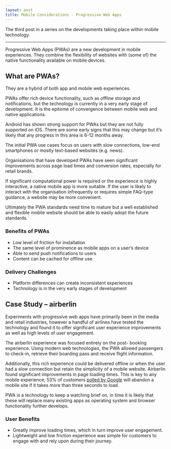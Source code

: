 ```yaml
---
layout: post
title: Mobile Considerations - Progressive Web Apps
---
```


The third post in a series on the developments taking place within mobile technology.

---

Progressive Web Apps (PWAs) are a new development in mobile experiences. They combine the flexibility of websites with (some of) the native functionality available on mobile devices.

## What are PWAs? 

They are a hybrid of both app and mobile web experiences.

PWAs offer rich device functionality, such as offline storage and notifications, but the technology is currently in a very early stage of development. It is the epitome of convergence between mobile web and native applications.

Android has shown strong support for PWAs but they are not fully supported on iOS. There are some early signs that this may change but it’s likely that any progress in this area is 6-12 months away.

The initial PWA use cases focus on users with slow connections, low-end smartphones or mostly text-based websites (e.g. news).

Organisations that have developed PWAs have seen significant improvements across page load times and conversion rates, especially for retail brands.

If significant computational power is required or the experience is highly interactive, a native mobile app is more suitable. If the user is likely to interact with the organisation infrequently or requires simple FAQ-type guidance, a website may be more convenient.

Ultimately the PWA standards need time to mature but a well established and flexible mobile website should be able to easily adopt the future standards.

### Benefits of PWAs
- Low level of friction for installation
- The same level of prominence as mobile apps on a user’s device
- Able to send push notifications to users
- Content can be cached for offline use

### Delivery Challenges
- Platform differences can create inconsistent experiences
- Technology is in the very early stages of development

## Case Study – airberlin

Experiments with progressive web apps have primarily been in the media and retail industries, however a handful of airlines have tested the technology and found it to offer significant user experience improvements as well as high levels of user engagement.

The airberlin experience was focused entirely on the post- booking experience. Using modern web technologies, the PWA allowed passengers to check-in, retrieve their boarding pass and receive flight information.

Additionally, this rich experience could be delivered offline or when the user had a slow connection but retain the simplicity of a mobile website. Airberlin found significant improvements in page loading times. This is key to any mobile experience; 53% of customers [polled by Google](https://www.thinkwithgoogle.com/data/mobile-site-abandonment-three-second-load/) will abandon a mobile site if it takes more than three seconds to load.

PWA is a technology to keep a watching brief on, in time it is likely that these will replace many existing apps as operating system and browser functionality further develops.

### User Benefits
- Greatly improve loading times, which in turn improve user engagement.
- Lightweight and low friction experience was simple for customers to engage with and rely upon during their journey.